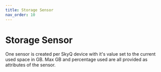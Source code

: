 ```yaml
---
title: Storage Sensor
nav_order: 10
---
```


# Storage Sensor

One sensor is created per SkyQ device with it's value set to the current used space in GB. Max GB and percentage used are all provided as attributes of the sensor.
